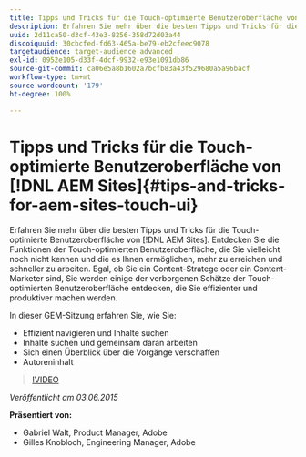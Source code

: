 ```yaml
---
title: Tipps und Tricks für die Touch-optimierte Benutzeroberfläche von AEM Sites
description: Erfahren Sie mehr über die besten Tipps und Tricks für die Touch-optimierte Benutzeroberfläche von  [!DNL AEM Sites] . Entdecken Sie die Funktionen der Touch-optimierten Benutzeroberfläche, die Sie vielleicht noch nicht kennen und die es Ihnen ermöglichen, mehr zu erreichen und schneller zu arbeiten. Egal, ob Sie ein Content-Stratege oder ein Content-Marketer sind, Sie werden einige der verborgenen Schätze der Touch-optimierten Benutzeroberfläche entdecken, die Sie effizienter und produktiver machen werden.
uuid: 2d11ca50-d3cf-43e3-8256-358d72d03a44
discoiquuid: 30cbcfed-fd63-465a-be79-eb2cfeec9078
targetaudience: target-audience advanced
exl-id: 0952e105-d33f-4dcf-9932-e93e1091db86
source-git-commit: ca06e5a8b1602a7bcfb83a43f529680a5a96bacf
workflow-type: tm+mt
source-wordcount: '179'
ht-degree: 100%

---
```


# Tipps und Tricks für die Touch-optimierte Benutzeroberfläche von [!DNL AEM Sites]{#tips-and-tricks-for-aem-sites-touch-ui}

Erfahren Sie mehr über die besten Tipps und Tricks für die Touch-optimierte Benutzeroberfläche von [!DNL AEM Sites]. Entdecken Sie die Funktionen der Touch-optimierten Benutzeroberfläche, die Sie vielleicht noch nicht kennen und die es Ihnen ermöglichen, mehr zu erreichen und schneller zu arbeiten. Egal, ob Sie ein Content-Stratege oder ein Content-Marketer sind, Sie werden einige der verborgenen Schätze der Touch-optimierten Benutzeroberfläche entdecken, die Sie effizienter und produktiver machen werden.

In dieser GEM-Sitzung erfahren Sie, wie Sie:

* Effizient navigieren und Inhalte suchen
* Inhalte suchen und gemeinsam daran arbeiten
* Sich einen Überblick über die Vorgänge verschaffen
* Autoreninhalt

>[!VIDEO](https://video.tv.adobe.com/v/19377/?quality=9)

*Veröffentlicht am 03.06.2015*

**Präsentiert von:**

* Gabriel Walt, Product Manager, Adobe
* Gilles Knobloch, Engineering Manager, Adobe

<!--
[Get back to the Overview](https://helpx.adobe.com/experience-manager/kt/eseminars/gems/aem-index.html)
-->
